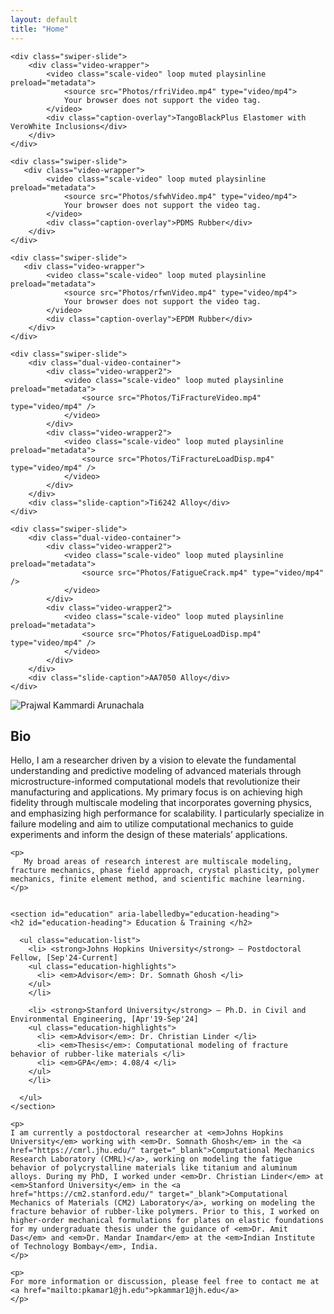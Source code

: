 ```yaml
---
layout: default
title: "Home"
---
```

<!-- Video Slider Section -->
<section class="swiper videoSwiper">
  <div class="swiper-wrapper">

    <div class="swiper-slide">
        <div class="video-wrapper">
            <video class="scale-video" loop muted playsinline preload="metadata">
                <source src="Photos/rfriVideo.mp4" type="video/mp4">
                Your browser does not support the video tag.
            </video>
            <div class="caption-overlay">TangoBlackPlus Elastomer with VeroWhite Inclusions</div>
        </div>
    </div>

    <div class="swiper-slide">
       <div class="video-wrapper">
            <video class="scale-video" loop muted playsinline preload="metadata">
                <source src="Photos/sfwhVideo.mp4" type="video/mp4">
                Your browser does not support the video tag.
            </video>
            <div class="caption-overlay">PDMS Rubber</div>
        </div>
    </div>

    <div class="swiper-slide">
       <div class="video-wrapper">
            <video class="scale-video" loop muted playsinline preload="metadata">
                <source src="Photos/rfwnVideo.mp4" type="video/mp4">
                Your browser does not support the video tag.
            </video>
            <div class="caption-overlay">EPDM Rubber</div>
        </div>
    </div>

    <div class="swiper-slide">
        <div class="dual-video-container">
            <div class="video-wrapper2">
                <video class="scale-video" loop muted playsinline preload="metadata">
                    <source src="Photos/TiFractureVideo.mp4" type="video/mp4" />
                </video>
            </div>
            <div class="video-wrapper2">
                <video class="scale-video" loop muted playsinline preload="metadata">
                    <source src="Photos/TiFractureLoadDisp.mp4" type="video/mp4" />
                </video>
            </div>
        </div>
        <div class="slide-caption">Ti6242 Alloy</div>
    </div>

    <div class="swiper-slide">
        <div class="dual-video-container">
            <div class="video-wrapper2">
                <video class="scale-video" loop muted playsinline preload="metadata">
                    <source src="Photos/FatigueCrack.mp4" type="video/mp4" />
                </video>
            </div>
            <div class="video-wrapper2">
                <video class="scale-video" loop muted playsinline preload="metadata">
                    <source src="Photos/FatigueLoadDisp.mp4" type="video/mp4" />
                </video>
            </div>
        </div>
        <div class="slide-caption">AA7050 Alloy</div>
    </div>

  </div>

  <!-- Navigation Buttons -->
  <div class="swiper-button-next"></div>
  <div class="swiper-button-prev"></div>

  <!-- Pagination Dots -->
  <div class="swiper-pagination"></div>
</section>

<div class="intro">
  <div class="image-container">
    <img src="Photos/Profile.png" alt="Prajwal Kammardi Arunachala" class="profile-image">
  </div>
  <div class="text-container">
    <h2> Bio </h2>
    <p>
      Hello, I am a researcher driven by a vision to elevate the fundamental understanding and predictive modeling of advanced materials through microstructure-informed computational models that revolutionize their manufacturing and applications. My primary focus is on achieving high fidelity through multiscale modeling that incorporates governing physics, and emphasizing high performance for scalability. I particularly specialize in failure modeling and aim to utilize computational mechanics to guide experiments and inform the design of these materials’ applications.
    </p>

    <p>
       My broad areas of research interest are multiscale modeling, fracture mechanics, phase field approach, crystal plasticity, polymer mechanics, finite element method, and scientific machine learning.
    </p>


    <section id="education" aria-labelledby="education-heading"> 
    <h2 id="education-heading"> Education & Training </h2> 

      <ul class="education-list"> 
        <li> <strong>Johns Hopkins University</strong> — Postdoctoral Fellow, [Sep'24-Current]
        <ul class="education-highlights"> 
          <li> <em>Advisor</em>: Dr. Somnath Ghosh </li> 
        </ul> 
        </li> 

        <li> <strong>Stanford University</strong> — Ph.D. in Civil and Environmental Engineering, [Apr'19-Sep'24]
        <ul class="education-highlights"> 
          <li> <em>Advisor</em>: Dr. Christian Linder </li>
          <li> <em>Thesis</em>: Computational modeling of fracture behavior of rubber-like materials </li>
          <li> <em>GPA</em>: 4.08/4 </li>
        </ul> 
        </li> 

      </ul> 
    </section>

    <p>
	I am currently a postdoctoral researcher at <em>Johns Hopkins University</em> working with <em>Dr. Somnath Ghosh</em> in the <a href="https://cmrl.jhu.edu/" target="_blank">Computational Mechanics Research Laboratory (CMRL)</a>, working on modeling the fatigue behavior of polycrystalline materials like titanium and aluminum alloys. During my PhD, I worked under <em>Dr. Christian Linder</em> at <em>Stanford University</em> in the <a href="https://cm2.stanford.edu/" target="_blank">Computational Mechanics of Materials (CM2) Laboratory</a>, working on modeling the fracture behavior of rubber-like polymers. Prior to this, I worked on higher-order mechanical formulations for plates on elastic foundations for my undergraduate thesis under the guidance of <em>Dr. Amit Das</em> and <em>Dr. Mandar Inamdar</em> at the <em>Indian Institute of Technology Bombay</em>, India.
    </p>

    <p>
	For more information or discussion, please feel free to contact me at <a href="mailto:pkamar1@jh.edu">pkammar1@jh.edu</a>
    </p>

    
  </div>
</div>
